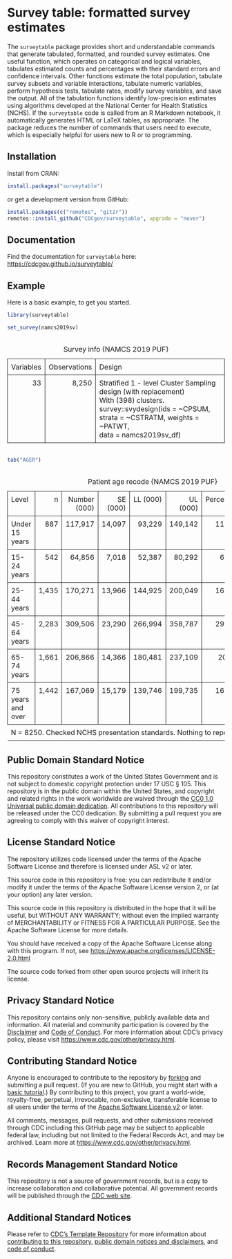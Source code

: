 
<!-- README.md is generated from README.Rmd. Please edit that file -->

# Survey table: formatted survey estimates

<!-- badges: start -->
<!-- badges: end -->

The `surveytable` package provides short and understandable commands
that generate tabulated, formatted, and rounded survey estimates. One
useful function, which operates on categorical and logical variables,
tabulates estimated counts and percentages with their standard errors
and confidence intervals. Other functions estimate the total population,
tabulate survey subsets and variable interactions, tabulate numeric
variables, perform hypothesis tests, tabulate rates, modify survey
variables, and save the output. All of the tabulation functions identify
low-precision estimates using algorithms developed at the National
Center for Health Statistics (NCHS). If the `surveytable` code is called
from an R Markdown notebook, it automatically generates HTML or LaTeX
tables, as appropriate. The package reduces the number of commands that
users need to execute, which is especially helpful for users new to R or
to programming.

## Installation

Install from CRAN:

``` r
install.packages("surveytable")
```

or get a development version from GitHub:

``` r
install.packages(c("remotes", "git2r"))
remotes::install_github("CDCgov/surveytable", upgrade = "never")
```

## Documentation

Find the documentation for `surveytable` here:
<https://cdcgov.github.io/surveytable/>

## Example

Here is a basic example, to get you started.

``` r
library(surveytable)
```

``` r
set_survey(namcs2019sv)
```

<table class="huxtable" data-quarto-disable-processing="true" style="border-collapse: collapse; border: 0px; margin-bottom: 2em; margin-top: 2em; ; margin-left: auto; margin-right: auto;  ">
<caption style="caption-side: top; text-align: center;">
Survey info {NAMCS 2019 PUF}
</caption>
<col>
<col>
<col>
<tr>
<th style="vertical-align: top; text-align: right; white-space: normal; border-style: solid solid solid solid; border-width: 0.4pt 0.4pt 0.4pt 0.4pt;    padding: 6pt 6pt 6pt 6pt; font-weight: normal;">
Variables
</th>
<th style="vertical-align: top; text-align: right; white-space: normal; border-style: solid solid solid solid; border-width: 0.4pt 0.4pt 0.4pt 0.4pt;    padding: 6pt 6pt 6pt 6pt; font-weight: normal;">
Observations
</th>
<th style="vertical-align: top; text-align: left; white-space: normal; border-style: solid solid solid solid; border-width: 0.4pt 0.4pt 0.4pt 0.4pt;    padding: 6pt 6pt 6pt 6pt; font-weight: normal;">
Design
</th>
</tr>
<tr>
<td style="vertical-align: top; text-align: right; white-space: normal; border-style: solid solid solid solid; border-width: 0.4pt 0.4pt 0.4pt 0.4pt;    padding: 6pt 6pt 6pt 6pt; font-weight: normal;">
33
</td>
<td style="vertical-align: top; text-align: right; white-space: normal; border-style: solid solid solid solid; border-width: 0.4pt 0.4pt 0.4pt 0.4pt;    padding: 6pt 6pt 6pt 6pt; font-weight: normal;">
8,250
</td>
<td style="vertical-align: top; text-align: left; white-space: normal; border-style: solid solid solid solid; border-width: 0.4pt 0.4pt 0.4pt 0.4pt;    padding: 6pt 6pt 6pt 6pt; font-weight: normal;">
Stratified 1 - level Cluster Sampling design (with replacement)<br>With
(398) clusters.<br>survey::svydesign(ids = ~CPSUM, strata = ~CSTRATM,
weights = ~PATWT, <br> data = namcs2019sv_df)
</td>
</tr>
</table>

``` r
tab("AGER")
```

<table class="huxtable" data-quarto-disable-processing="true" style="border-collapse: collapse; border: 0px; margin-bottom: 2em; margin-top: 2em; ; margin-left: auto; margin-right: auto;  ">
<caption style="caption-side: top; text-align: center;">
Patient age recode {NAMCS 2019 PUF}
</caption>
<col>
<col>
<col>
<col>
<col>
<col>
<col>
<col>
<col>
<col>
<tr>
<th style="vertical-align: top; text-align: left; white-space: normal; border-style: solid solid solid solid; border-width: 0.4pt 0.4pt 0.4pt 0.4pt;    padding: 6pt 6pt 6pt 6pt; font-weight: normal;">
Level
</th>
<th style="vertical-align: top; text-align: right; white-space: normal; border-style: solid solid solid solid; border-width: 0.4pt 0.4pt 0.4pt 0.4pt;    padding: 6pt 6pt 6pt 6pt; font-weight: normal;">
n
</th>
<th style="vertical-align: top; text-align: right; white-space: normal; border-style: solid solid solid solid; border-width: 0.4pt 0.4pt 0.4pt 0.4pt;    padding: 6pt 6pt 6pt 6pt; font-weight: normal;">
Number (000)
</th>
<th style="vertical-align: top; text-align: right; white-space: normal; border-style: solid solid solid solid; border-width: 0.4pt 0.4pt 0.4pt 0.4pt;    padding: 6pt 6pt 6pt 6pt; font-weight: normal;">
SE (000)
</th>
<th style="vertical-align: top; text-align: right; white-space: normal; border-style: solid solid solid solid; border-width: 0.4pt 0.4pt 0.4pt 0.4pt;    padding: 6pt 6pt 6pt 6pt; font-weight: normal;">
LL (000)
</th>
<th style="vertical-align: top; text-align: right; white-space: normal; border-style: solid solid solid solid; border-width: 0.4pt 0.4pt 0.4pt 0.4pt;    padding: 6pt 6pt 6pt 6pt; font-weight: normal;">
UL (000)
</th>
<th style="vertical-align: top; text-align: right; white-space: normal; border-style: solid solid solid solid; border-width: 0.4pt 0.4pt 0.4pt 0.4pt;    padding: 6pt 6pt 6pt 6pt; font-weight: normal;">
Percent
</th>
<th style="vertical-align: top; text-align: right; white-space: normal; border-style: solid solid solid solid; border-width: 0.4pt 0.4pt 0.4pt 0.4pt;    padding: 6pt 6pt 6pt 6pt; font-weight: normal;">
SE
</th>
<th style="vertical-align: top; text-align: right; white-space: normal; border-style: solid solid solid solid; border-width: 0.4pt 0.4pt 0.4pt 0.4pt;    padding: 6pt 6pt 6pt 6pt; font-weight: normal;">
LL
</th>
<th style="vertical-align: top; text-align: right; white-space: normal; border-style: solid solid solid solid; border-width: 0.4pt 0.4pt 0.4pt 0.4pt;    padding: 6pt 6pt 6pt 6pt; font-weight: normal;">
UL
</th>
</tr>
<tr>
<td style="vertical-align: top; text-align: left; white-space: normal; border-style: solid solid solid solid; border-width: 0.4pt 0.4pt 0.4pt 0.4pt;    padding: 6pt 6pt 6pt 6pt; font-weight: normal;">
Under 15 years
</td>
<td style="vertical-align: top; text-align: right; white-space: normal; border-style: solid solid solid solid; border-width: 0.4pt 0.4pt 0.4pt 0.4pt;    padding: 6pt 6pt 6pt 6pt; font-weight: normal;">
887
</td>
<td style="vertical-align: top; text-align: right; white-space: normal; border-style: solid solid solid solid; border-width: 0.4pt 0.4pt 0.4pt 0.4pt;    padding: 6pt 6pt 6pt 6pt; font-weight: normal;">
117,917
</td>
<td style="vertical-align: top; text-align: right; white-space: normal; border-style: solid solid solid solid; border-width: 0.4pt 0.4pt 0.4pt 0.4pt;    padding: 6pt 6pt 6pt 6pt; font-weight: normal;">
14,097
</td>
<td style="vertical-align: top; text-align: right; white-space: normal; border-style: solid solid solid solid; border-width: 0.4pt 0.4pt 0.4pt 0.4pt;    padding: 6pt 6pt 6pt 6pt; font-weight: normal;">
93,229
</td>
<td style="vertical-align: top; text-align: right; white-space: normal; border-style: solid solid solid solid; border-width: 0.4pt 0.4pt 0.4pt 0.4pt;    padding: 6pt 6pt 6pt 6pt; font-weight: normal;">
149,142
</td>
<td style="vertical-align: top; text-align: right; white-space: normal; border-style: solid solid solid solid; border-width: 0.4pt 0.4pt 0.4pt 0.4pt;    padding: 6pt 6pt 6pt 6pt; font-weight: normal;">
11.4
</td>
<td style="vertical-align: top; text-align: right; white-space: normal; border-style: solid solid solid solid; border-width: 0.4pt 0.4pt 0.4pt 0.4pt;    padding: 6pt 6pt 6pt 6pt; font-weight: normal;">
1.3
</td>
<td style="vertical-align: top; text-align: right; white-space: normal; border-style: solid solid solid solid; border-width: 0.4pt 0.4pt 0.4pt 0.4pt;    padding: 6pt 6pt 6pt 6pt; font-weight: normal;">
8.9
</td>
<td style="vertical-align: top; text-align: right; white-space: normal; border-style: solid solid solid solid; border-width: 0.4pt 0.4pt 0.4pt 0.4pt;    padding: 6pt 6pt 6pt 6pt; font-weight: normal;">
14.2
</td>
</tr>
<tr>
<td style="vertical-align: top; text-align: left; white-space: normal; border-style: solid solid solid solid; border-width: 0.4pt 0.4pt 0.4pt 0.4pt;    padding: 6pt 6pt 6pt 6pt; font-weight: normal;">
15-24 years
</td>
<td style="vertical-align: top; text-align: right; white-space: normal; border-style: solid solid solid solid; border-width: 0.4pt 0.4pt 0.4pt 0.4pt;    padding: 6pt 6pt 6pt 6pt; font-weight: normal;">
542
</td>
<td style="vertical-align: top; text-align: right; white-space: normal; border-style: solid solid solid solid; border-width: 0.4pt 0.4pt 0.4pt 0.4pt;    padding: 6pt 6pt 6pt 6pt; font-weight: normal;">
64,856
</td>
<td style="vertical-align: top; text-align: right; white-space: normal; border-style: solid solid solid solid; border-width: 0.4pt 0.4pt 0.4pt 0.4pt;    padding: 6pt 6pt 6pt 6pt; font-weight: normal;">
7,018
</td>
<td style="vertical-align: top; text-align: right; white-space: normal; border-style: solid solid solid solid; border-width: 0.4pt 0.4pt 0.4pt 0.4pt;    padding: 6pt 6pt 6pt 6pt; font-weight: normal;">
52,387
</td>
<td style="vertical-align: top; text-align: right; white-space: normal; border-style: solid solid solid solid; border-width: 0.4pt 0.4pt 0.4pt 0.4pt;    padding: 6pt 6pt 6pt 6pt; font-weight: normal;">
80,292
</td>
<td style="vertical-align: top; text-align: right; white-space: normal; border-style: solid solid solid solid; border-width: 0.4pt 0.4pt 0.4pt 0.4pt;    padding: 6pt 6pt 6pt 6pt; font-weight: normal;">
6.3
</td>
<td style="vertical-align: top; text-align: right; white-space: normal; border-style: solid solid solid solid; border-width: 0.4pt 0.4pt 0.4pt 0.4pt;    padding: 6pt 6pt 6pt 6pt; font-weight: normal;">
0.6
</td>
<td style="vertical-align: top; text-align: right; white-space: normal; border-style: solid solid solid solid; border-width: 0.4pt 0.4pt 0.4pt 0.4pt;    padding: 6pt 6pt 6pt 6pt; font-weight: normal;">
5.1
</td>
<td style="vertical-align: top; text-align: right; white-space: normal; border-style: solid solid solid solid; border-width: 0.4pt 0.4pt 0.4pt 0.4pt;    padding: 6pt 6pt 6pt 6pt; font-weight: normal;">
7.5
</td>
</tr>
<tr>
<td style="vertical-align: top; text-align: left; white-space: normal; border-style: solid solid solid solid; border-width: 0.4pt 0.4pt 0.4pt 0.4pt;    padding: 6pt 6pt 6pt 6pt; font-weight: normal;">
25-44 years
</td>
<td style="vertical-align: top; text-align: right; white-space: normal; border-style: solid solid solid solid; border-width: 0.4pt 0.4pt 0.4pt 0.4pt;    padding: 6pt 6pt 6pt 6pt; font-weight: normal;">
1,435
</td>
<td style="vertical-align: top; text-align: right; white-space: normal; border-style: solid solid solid solid; border-width: 0.4pt 0.4pt 0.4pt 0.4pt;    padding: 6pt 6pt 6pt 6pt; font-weight: normal;">
170,271
</td>
<td style="vertical-align: top; text-align: right; white-space: normal; border-style: solid solid solid solid; border-width: 0.4pt 0.4pt 0.4pt 0.4pt;    padding: 6pt 6pt 6pt 6pt; font-weight: normal;">
13,966
</td>
<td style="vertical-align: top; text-align: right; white-space: normal; border-style: solid solid solid solid; border-width: 0.4pt 0.4pt 0.4pt 0.4pt;    padding: 6pt 6pt 6pt 6pt; font-weight: normal;">
144,925
</td>
<td style="vertical-align: top; text-align: right; white-space: normal; border-style: solid solid solid solid; border-width: 0.4pt 0.4pt 0.4pt 0.4pt;    padding: 6pt 6pt 6pt 6pt; font-weight: normal;">
200,049
</td>
<td style="vertical-align: top; text-align: right; white-space: normal; border-style: solid solid solid solid; border-width: 0.4pt 0.4pt 0.4pt 0.4pt;    padding: 6pt 6pt 6pt 6pt; font-weight: normal;">
16.4
</td>
<td style="vertical-align: top; text-align: right; white-space: normal; border-style: solid solid solid solid; border-width: 0.4pt 0.4pt 0.4pt 0.4pt;    padding: 6pt 6pt 6pt 6pt; font-weight: normal;">
1.1
</td>
<td style="vertical-align: top; text-align: right; white-space: normal; border-style: solid solid solid solid; border-width: 0.4pt 0.4pt 0.4pt 0.4pt;    padding: 6pt 6pt 6pt 6pt; font-weight: normal;">
14.3
</td>
<td style="vertical-align: top; text-align: right; white-space: normal; border-style: solid solid solid solid; border-width: 0.4pt 0.4pt 0.4pt 0.4pt;    padding: 6pt 6pt 6pt 6pt; font-weight: normal;">
18.8
</td>
</tr>
<tr>
<td style="vertical-align: top; text-align: left; white-space: normal; border-style: solid solid solid solid; border-width: 0.4pt 0.4pt 0.4pt 0.4pt;    padding: 6pt 6pt 6pt 6pt; font-weight: normal;">
45-64 years
</td>
<td style="vertical-align: top; text-align: right; white-space: normal; border-style: solid solid solid solid; border-width: 0.4pt 0.4pt 0.4pt 0.4pt;    padding: 6pt 6pt 6pt 6pt; font-weight: normal;">
2,283
</td>
<td style="vertical-align: top; text-align: right; white-space: normal; border-style: solid solid solid solid; border-width: 0.4pt 0.4pt 0.4pt 0.4pt;    padding: 6pt 6pt 6pt 6pt; font-weight: normal;">
309,506
</td>
<td style="vertical-align: top; text-align: right; white-space: normal; border-style: solid solid solid solid; border-width: 0.4pt 0.4pt 0.4pt 0.4pt;    padding: 6pt 6pt 6pt 6pt; font-weight: normal;">
23,290
</td>
<td style="vertical-align: top; text-align: right; white-space: normal; border-style: solid solid solid solid; border-width: 0.4pt 0.4pt 0.4pt 0.4pt;    padding: 6pt 6pt 6pt 6pt; font-weight: normal;">
266,994
</td>
<td style="vertical-align: top; text-align: right; white-space: normal; border-style: solid solid solid solid; border-width: 0.4pt 0.4pt 0.4pt 0.4pt;    padding: 6pt 6pt 6pt 6pt; font-weight: normal;">
358,787
</td>
<td style="vertical-align: top; text-align: right; white-space: normal; border-style: solid solid solid solid; border-width: 0.4pt 0.4pt 0.4pt 0.4pt;    padding: 6pt 6pt 6pt 6pt; font-weight: normal;">
29.9
</td>
<td style="vertical-align: top; text-align: right; white-space: normal; border-style: solid solid solid solid; border-width: 0.4pt 0.4pt 0.4pt 0.4pt;    padding: 6pt 6pt 6pt 6pt; font-weight: normal;">
1.4
</td>
<td style="vertical-align: top; text-align: right; white-space: normal; border-style: solid solid solid solid; border-width: 0.4pt 0.4pt 0.4pt 0.4pt;    padding: 6pt 6pt 6pt 6pt; font-weight: normal;">
27.2
</td>
<td style="vertical-align: top; text-align: right; white-space: normal; border-style: solid solid solid solid; border-width: 0.4pt 0.4pt 0.4pt 0.4pt;    padding: 6pt 6pt 6pt 6pt; font-weight: normal;">
32.6
</td>
</tr>
<tr>
<td style="vertical-align: top; text-align: left; white-space: normal; border-style: solid solid solid solid; border-width: 0.4pt 0.4pt 0.4pt 0.4pt;    padding: 6pt 6pt 6pt 6pt; font-weight: normal;">
65-74 years
</td>
<td style="vertical-align: top; text-align: right; white-space: normal; border-style: solid solid solid solid; border-width: 0.4pt 0.4pt 0.4pt 0.4pt;    padding: 6pt 6pt 6pt 6pt; font-weight: normal;">
1,661
</td>
<td style="vertical-align: top; text-align: right; white-space: normal; border-style: solid solid solid solid; border-width: 0.4pt 0.4pt 0.4pt 0.4pt;    padding: 6pt 6pt 6pt 6pt; font-weight: normal;">
206,866
</td>
<td style="vertical-align: top; text-align: right; white-space: normal; border-style: solid solid solid solid; border-width: 0.4pt 0.4pt 0.4pt 0.4pt;    padding: 6pt 6pt 6pt 6pt; font-weight: normal;">
14,366
</td>
<td style="vertical-align: top; text-align: right; white-space: normal; border-style: solid solid solid solid; border-width: 0.4pt 0.4pt 0.4pt 0.4pt;    padding: 6pt 6pt 6pt 6pt; font-weight: normal;">
180,481
</td>
<td style="vertical-align: top; text-align: right; white-space: normal; border-style: solid solid solid solid; border-width: 0.4pt 0.4pt 0.4pt 0.4pt;    padding: 6pt 6pt 6pt 6pt; font-weight: normal;">
237,109
</td>
<td style="vertical-align: top; text-align: right; white-space: normal; border-style: solid solid solid solid; border-width: 0.4pt 0.4pt 0.4pt 0.4pt;    padding: 6pt 6pt 6pt 6pt; font-weight: normal;">
20  
</td>
<td style="vertical-align: top; text-align: right; white-space: normal; border-style: solid solid solid solid; border-width: 0.4pt 0.4pt 0.4pt 0.4pt;    padding: 6pt 6pt 6pt 6pt; font-weight: normal;">
1.2
</td>
<td style="vertical-align: top; text-align: right; white-space: normal; border-style: solid solid solid solid; border-width: 0.4pt 0.4pt 0.4pt 0.4pt;    padding: 6pt 6pt 6pt 6pt; font-weight: normal;">
17.6
</td>
<td style="vertical-align: top; text-align: right; white-space: normal; border-style: solid solid solid solid; border-width: 0.4pt 0.4pt 0.4pt 0.4pt;    padding: 6pt 6pt 6pt 6pt; font-weight: normal;">
22.5
</td>
</tr>
<tr>
<td style="vertical-align: top; text-align: left; white-space: normal; border-style: solid solid solid solid; border-width: 0.4pt 0.4pt 0.8pt 0.4pt;    padding: 6pt 6pt 6pt 6pt; font-weight: normal;">
75 years and over
</td>
<td style="vertical-align: top; text-align: right; white-space: normal; border-style: solid solid solid solid; border-width: 0.4pt 0.4pt 0.8pt 0.4pt;    padding: 6pt 6pt 6pt 6pt; font-weight: normal;">
1,442
</td>
<td style="vertical-align: top; text-align: right; white-space: normal; border-style: solid solid solid solid; border-width: 0.4pt 0.4pt 0.8pt 0.4pt;    padding: 6pt 6pt 6pt 6pt; font-weight: normal;">
167,069
</td>
<td style="vertical-align: top; text-align: right; white-space: normal; border-style: solid solid solid solid; border-width: 0.4pt 0.4pt 0.8pt 0.4pt;    padding: 6pt 6pt 6pt 6pt; font-weight: normal;">
15,179
</td>
<td style="vertical-align: top; text-align: right; white-space: normal; border-style: solid solid solid solid; border-width: 0.4pt 0.4pt 0.8pt 0.4pt;    padding: 6pt 6pt 6pt 6pt; font-weight: normal;">
139,746
</td>
<td style="vertical-align: top; text-align: right; white-space: normal; border-style: solid solid solid solid; border-width: 0.4pt 0.4pt 0.8pt 0.4pt;    padding: 6pt 6pt 6pt 6pt; font-weight: normal;">
199,735
</td>
<td style="vertical-align: top; text-align: right; white-space: normal; border-style: solid solid solid solid; border-width: 0.4pt 0.4pt 0.8pt 0.4pt;    padding: 6pt 6pt 6pt 6pt; font-weight: normal;">
16.1
</td>
<td style="vertical-align: top; text-align: right; white-space: normal; border-style: solid solid solid solid; border-width: 0.4pt 0.4pt 0.8pt 0.4pt;    padding: 6pt 6pt 6pt 6pt; font-weight: normal;">
1.3
</td>
<td style="vertical-align: top; text-align: right; white-space: normal; border-style: solid solid solid solid; border-width: 0.4pt 0.4pt 0.8pt 0.4pt;    padding: 6pt 6pt 6pt 6pt; font-weight: normal;">
13.7
</td>
<td style="vertical-align: top; text-align: right; white-space: normal; border-style: solid solid solid solid; border-width: 0.4pt 0.4pt 0.8pt 0.4pt;    padding: 6pt 6pt 6pt 6pt; font-weight: normal;">
18.8
</td>
</tr>
<tr>
<td colspan="10" style="vertical-align: top; text-align: left; white-space: normal; border-style: solid solid solid solid; border-width: 0.8pt 0pt 0pt 0pt;    padding: 6pt 6pt 6pt 6pt; font-weight: normal;">
N = 8250. Checked NCHS presentation standards. Nothing to report.
</td>
</tr>
</table>
<!-- CDC standard text -->

## Public Domain Standard Notice

This repository constitutes a work of the United States Government and
is not subject to domestic copyright protection under 17 USC § 105. This
repository is in the public domain within the United States, and
copyright and related rights in the work worldwide are waived through
the [CC0 1.0 Universal public domain
dedication](https://creativecommons.org/publicdomain/zero/1.0/). All
contributions to this repository will be released under the CC0
dedication. By submitting a pull request you are agreeing to comply with
this waiver of copyright interest.

## License Standard Notice

The repository utilizes code licensed under the terms of the Apache
Software License and therefore is licensed under ASL v2 or later.

This source code in this repository is free: you can redistribute it
and/or modify it under the terms of the Apache Software License version
2, or (at your option) any later version.

This source code in this repository is distributed in the hope that it
will be useful, but WITHOUT ANY WARRANTY; without even the implied
warranty of MERCHANTABILITY or FITNESS FOR A PARTICULAR PURPOSE. See the
Apache Software License for more details.

You should have received a copy of the Apache Software License along
with this program. If not, see
<https://www.apache.org/licenses/LICENSE-2.0.html>

The source code forked from other open source projects will inherit its
license.

## Privacy Standard Notice

This repository contains only non-sensitive, publicly available data and
information. All material and community participation is covered by the
[Disclaimer](https://github.com/CDCgov/template/blob/master/DISCLAIMER.md)
and [Code of
Conduct](https://github.com/CDCgov/template/blob/master/code-of-conduct.md).
For more information about CDC’s privacy policy, please visit
<https://www.cdc.gov/other/privacy.html>.

## Contributing Standard Notice

Anyone is encouraged to contribute to the repository by
[forking](https://docs.github.com/articles/fork-a-repo) and submitting a
pull request. (If you are new to GitHub, you might start with a [basic
tutorial](https://docs.github.com/articles/set-up-git).) By contributing
to this project, you grant a world-wide, royalty-free, perpetual,
irrevocable, non-exclusive, transferable license to all users under the
terms of the [Apache Software License
v2](https://www.apache.org/licenses/LICENSE-2.0.html) or later.

All comments, messages, pull requests, and other submissions received
through CDC including this GitHub page may be subject to applicable
federal law, including but not limited to the Federal Records Act, and
may be archived. Learn more at <https://www.cdc.gov/other/privacy.html>.

## Records Management Standard Notice

This repository is not a source of government records, but is a copy to
increase collaboration and collaborative potential. All government
records will be published through the [CDC web
site](https://www.cdc.gov).

## Additional Standard Notices

Please refer to [CDC’s Template
Repository](https://github.com/CDCgov/template) for more information
about [contributing to this
repository](https://github.com/CDCgov/template/blob/master/CONTRIBUTING.md),
[public domain notices and
disclaimers](https://github.com/CDCgov/template/blob/master/DISCLAIMER.md),
and [code of
conduct](https://github.com/CDCgov/template/blob/master/code-of-conduct.md).
